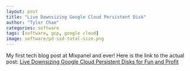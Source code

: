 ```yaml
---
layout: post
title: "Live Downsizing Google Cloud Persistent Disk"
author: "Tyler Chae"
categories: software
tags: [software, gcp, google cloud]
image: software/pd-ssd-total-size.png
---
```


My first tech blog post at Mixpanel and ever! Here is the link to the actual post: [Live Downsizing Google Cloud Persistent Disks for Fun and Profit](https://engineering.mixpanel.com/2018/07/31/live-downsizing-google-cloud-pds-for-fun-and-profit/)
